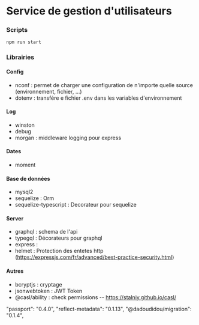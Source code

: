 # Service de gestion d'utilisateurs

### Scripts
```
npm run start
```

### Librairies

#### Config
- nconf : permet de charger une configuration de n'importe quelle source (environnement, fichier, ...)
- dotenv : transfére e fichier .env dans les variables d'environnement

#### Log
- winston
- debug
- morgan : middleware logging pour express

#### Dates
- moment

#### Base de données
- mysql2
- sequelize : Orm
- sequelize-typescript : Decorateur pour sequelize

#### Server
- graphql : schema de l'api
- typegql : Décorateurs pour graphql
- express :
- helmet : Protection des entetes http (https://expressjs.com/fr/advanced/best-practice-security.html)

#### Autres
- bcryptjs : cryptage
- jsonwebtoken : JWT Token
- @casl/ability : check permissions -- https://stalniy.github.io/casl/


"passport": "0.4.0",
"reflect-metadata": "0.1.13",
"@dadoudidou/migration": "0.1.4",